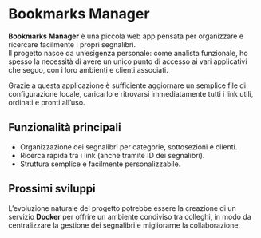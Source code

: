 # Bookmarks Manager

**Bookmarks Manager** è una piccola web app pensata per organizzare e ricercare facilmente i propri segnalibri.  
Il progetto nasce da un’esigenza personale: come analista funzionale, ho spesso la necessità di avere un unico punto di accesso ai vari applicativi che seguo, con i loro ambienti e clienti associati.  

Grazie a questa applicazione è sufficiente aggiornare un semplice file di configurazione locale, caricarlo e ritrovarsi immediatamente tutti i link utili, ordinati e pronti all’uso.

## Funzionalità principali

- Organizzazione dei segnalibri per categorie, sottosezioni e clienti.  
- Ricerca rapida tra i link (anche tramite ID dei segnalibri).  
- Struttura semplice e facilmente personalizzabile.  

## Prossimi sviluppi

L’evoluzione naturale del progetto potrebbe essere la creazione di un servizio **Docker** per offrire un ambiente condiviso tra colleghi, in modo da centralizzare la gestione dei segnalibri e migliorarne la collaborazione.
